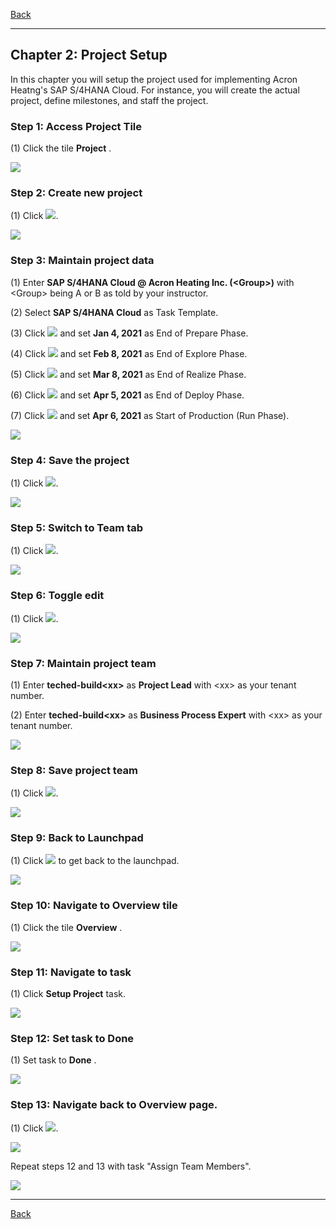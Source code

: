 ﻿[Back](README.md)

---

## Chapter 2: Project Setup

In this chapter you will setup the project used for implementing Acron Heatng's SAP S/4HANA Cloud. For instance, you will create the actual project, define milestones, and staff the project.



### Step 1: Access Project Tile



\(1\) Click the tile  **Project** .

![](Markdown_files/img_0.png)



### Step 2: Create new project



\(1\) Click  ![](Markdown_files/fieldicon.png).

![](Markdown_files/img_000.png)



### Step 3: Maintain project data



\(1\) Enter  **SAP S/4HANA Cloud &#64; Acron Heating Inc. \(&lt;Group&gt;\)**  with &lt;Group&gt; being A or B as told by your instructor.

\(2\) Select  **SAP S/4HANA Cloud** as Task Template.

\(3\) Click  ![](Markdown_files/fieldicon00.png) and set  **Jan 4, 2021**  as End of Prepare Phase.

\(4\) Click  ![](Markdown_files/fieldicon01.png) and set  **Feb 8, 2021**  as End of Explore Phase.

\(5\) Click  ![](Markdown_files/fieldicon02.png) and set  **Mar 8, 2021**  as End of Realize Phase.

 

\(6\) Click  ![](Markdown_files/fieldicon03.png) and set  **Apr 5, 2021**  as End of Deploy Phase.

 

\(7\) Click ![](Markdown_files/fieldicon04.png) and set  **Apr 6, 2021**  as Start of Production \(Run Phase\).

 

![](Markdown_files/img_001.png)



### Step 4: Save the project



\(1\) Click  ![](Markdown_files/fieldicon05.png).

![](Markdown_files/img_002.png)



### Step 5: Switch to Team tab



\(1\) Click  ![](Markdown_files/fieldicon_147.png).

![](Markdown_files/img_003.png)



### Step 6: Toggle edit



\(1\) Click  ![](Markdown_files/fieldicon06.png).

![](Markdown_files/img_004.png)



### Step 7: Maintain project team



\(1\) Enter  **teched\-build&lt;xx&gt;**  as  **Project Lead**  with &lt;xx&gt; as your tenant number.

\(2\) Enter  **teched\-build&lt;xx&gt;**  as  **Business Process Expert**  with &lt;xx&gt; as your tenant number.

![](Markdown_files/img_005.png)



### Step 8: Save project team



\(1\) Click  ![](Markdown_files/fieldicon07.png).

![](Markdown_files/img_006.png)



### Step 9: Back to Launchpad



\(1\) Click  ![](Markdown_files/fieldicon_156.png) to get back to the launchpad.

![](Markdown_files/img_007.png)



### Step 10: Navigate to Overview tile



\(1\) Click the tile  **Overview** .

![](Markdown_files/img_008.png)



### Step 11: Navigate to task



\(1\) Click  **Setup Project**  task.

![](Markdown_files/img_009.png)



### Step 12: Set task to Done



\(1\) Set task to  **Done** .

![](Markdown_files/img_010.png)



### Step 13: Navigate back to Overview page.



\(1\) Click  ![](Markdown_files/fieldicon_167.png).

![](Markdown_files/info_word.png)

Repeat steps 12 and 13 with task "Assign Team Members".



 

![](Markdown_files/img_011.png)

---

[Back](README.md)

